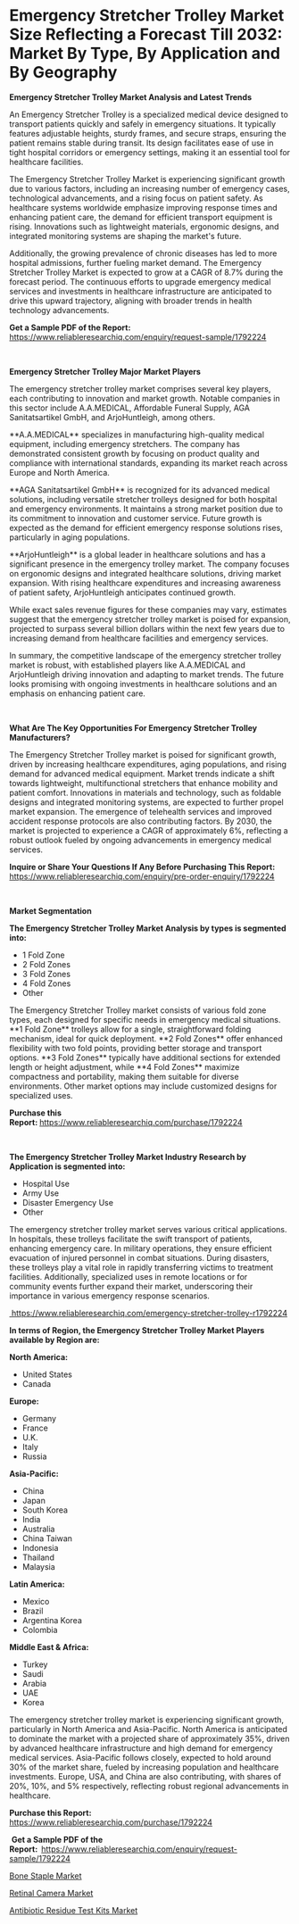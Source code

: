 <p><h1>Emergency Stretcher Trolley Market Size Reflecting a Forecast Till 2032: Market By Type, By Application and By Geography</h1></p><p><strong>Emergency Stretcher Trolley Market Analysis and Latest Trends</strong></p>
<p><p>An Emergency Stretcher Trolley is a specialized medical device designed to transport patients quickly and safely in emergency situations. It typically features adjustable heights, sturdy frames, and secure straps, ensuring the patient remains stable during transit. Its design facilitates ease of use in tight hospital corridors or emergency settings, making it an essential tool for healthcare facilities.</p><p>The Emergency Stretcher Trolley Market is experiencing significant growth due to various factors, including an increasing number of emergency cases, technological advancements, and a rising focus on patient safety. As healthcare systems worldwide emphasize improving response times and enhancing patient care, the demand for efficient transport equipment is rising. Innovations such as lightweight materials, ergonomic designs, and integrated monitoring systems are shaping the market's future.</p><p>Additionally, the growing prevalence of chronic diseases has led to more hospital admissions, further fueling market demand. The Emergency Stretcher Trolley Market is expected to grow at a CAGR of 8.7% during the forecast period. The continuous efforts to upgrade emergency medical services and investments in healthcare infrastructure are anticipated to drive this upward trajectory, aligning with broader trends in health technology advancements.</p></p>
<p><strong>Get a Sample PDF of the Report:&nbsp;</strong> <a href="https://www.reliableresearchiq.com/enquiry/request-sample/1792224?utm_campaign=1082&utm_medium=2&utm_source=Github&utm_content=ia&utm_term=04032025&utm_id=emergency-stretcher-trolley">https://www.reliableresearchiq.com/enquiry/request-sample/1792224</a></p>
<p>&nbsp;</p>
<p><strong>Emergency Stretcher Trolley Major Market Players</strong></p>
<p><p>The emergency stretcher trolley market comprises several key players, each contributing to innovation and market growth. Notable companies in this sector include A.A.MEDICAL, Affordable Funeral Supply, AGA Sanitatsartikel GmbH, and ArjoHuntleigh, among others.</p><p>**A.A.MEDICAL** specializes in manufacturing high-quality medical equipment, including emergency stretchers. The company has demonstrated consistent growth by focusing on product quality and compliance with international standards, expanding its market reach across Europe and North America.</p><p>**AGA Sanitatsartikel GmbH** is recognized for its advanced medical solutions, including versatile stretcher trolleys designed for both hospital and emergency environments. It maintains a strong market position due to its commitment to innovation and customer service. Future growth is expected as the demand for efficient emergency response solutions rises, particularly in aging populations.</p><p>**ArjoHuntleigh** is a global leader in healthcare solutions and has a significant presence in the emergency trolley market. The company focuses on ergonomic designs and integrated healthcare solutions, driving market expansion. With rising healthcare expenditures and increasing awareness of patient safety, ArjoHuntleigh anticipates continued growth.</p><p>While exact sales revenue figures for these companies may vary, estimates suggest that the emergency stretcher trolley market is poised for expansion, projected to surpass several billion dollars within the next few years due to increasing demand from healthcare facilities and emergency services.</p><p>In summary, the competitive landscape of the emergency stretcher trolley market is robust, with established players like A.A.MEDICAL and ArjoHuntleigh driving innovation and adapting to market trends. The future looks promising with ongoing investments in healthcare solutions and an emphasis on enhancing patient care.</p></p>
<p>&nbsp;</p>
<p><strong>What Are The Key Opportunities For Emergency Stretcher Trolley Manufacturers?</strong></p>
<p><p>The Emergency Stretcher Trolley market is poised for significant growth, driven by increasing healthcare expenditures, aging populations, and rising demand for advanced medical equipment. Market trends indicate a shift towards lightweight, multifunctional stretchers that enhance mobility and patient comfort. Innovations in materials and technology, such as foldable designs and integrated monitoring systems, are expected to further propel market expansion. The emergence of telehealth services and improved accident response protocols are also contributing factors. By 2030, the market is projected to experience a CAGR of approximately 6%, reflecting a robust outlook fueled by ongoing advancements in emergency medical services.</p></p>
<p><strong>Inquire or Share Your Questions If Any Before Purchasing This Report:</strong> <a href="https://www.reliableresearchiq.com/enquiry/pre-order-enquiry/1792224?utm_campaign=1082&utm_medium=2&utm_source=Github&utm_content=ia&utm_term=04032025&utm_id=emergency-stretcher-trolley">https://www.reliableresearchiq.com/enquiry/pre-order-enquiry/1792224</a></p>
<p>&nbsp;</p>
<p><strong>Market Segmentation</strong></p>
<p><strong>The Emergency Stretcher Trolley Market Analysis by types is segmented into:</strong></p>
<p><ul><li>1 Fold Zone</li><li>2 Fold Zones</li><li>3 Fold Zones</li><li>4 Fold Zones</li><li>Other</li></ul></p>
<p><p>The Emergency Stretcher Trolley market consists of various fold zone types, each designed for specific needs in emergency medical situations. **1 Fold Zone** trolleys allow for a single, straightforward folding mechanism, ideal for quick deployment. **2 Fold Zones** offer enhanced flexibility with two fold points, providing better storage and transport options. **3 Fold Zones** typically have additional sections for extended length or height adjustment, while **4 Fold Zones** maximize compactness and portability, making them suitable for diverse environments. Other market options may include customized designs for specialized uses.</p></p>
<p><strong>Purchase this Report:&nbsp;</strong><a href="https://www.reliableresearchiq.com/purchase/1792224?utm_campaign=1082&utm_medium=2&utm_source=Github&utm_content=ia&utm_term=04032025&utm_id=emergency-stretcher-trolley">https://www.reliableresearchiq.com/purchase/1792224</a></p>
<p>&nbsp;</p>
<p><strong>The Emergency Stretcher Trolley Market Industry Research by Application is segmented into:</strong></p>
<p><ul><li>Hospital Use</li><li>Army Use</li><li>Disaster Emergency Use</li><li>Other</li></ul></p>
<p><p>The emergency stretcher trolley market serves various critical applications. In hospitals, these trolleys facilitate the swift transport of patients, enhancing emergency care. In military operations, they ensure efficient evacuation of injured personnel in combat situations. During disasters, these trolleys play a vital role in rapidly transferring victims to treatment facilities. Additionally, specialized uses in remote locations or for community events further expand their market, underscoring their importance in various emergency response scenarios.</p></p>
<p><a href="https://www.reliableresearchiq.com/emergency-stretcher-trolley-r1792224?utm_campaign=1082&utm_medium=2&utm_source=Github&utm_content=ia&utm_term=04032025&utm_id=emergency-stretcher-trolley">&nbsp;https://www.reliableresearchiq.com/emergency-stretcher-trolley-r1792224</a></p>
<p><strong>In terms of Region, the Emergency Stretcher Trolley Market Players available by Region are:</strong></p>
<p>
    <p> <strong> North America: </strong>
        <ul>
            <li>United States</li>
            <li>Canada</li>
        </ul>
        </p> 
    <p> <strong> Europe: </strong>
        <ul>
            <li>Germany</li>
            <li>France</li>
            <li>U.K.</li>
            <li>Italy</li>
            <li>Russia</li>
        </ul>
        </p> 
    <p> <strong> Asia-Pacific: </strong>
        <ul>
            <li>China</li>
            <li>Japan</li>
            <li>South Korea</li>
            <li>India</li>
            <li>Australia</li>
            <li>China Taiwan</li>
            <li>Indonesia</li>
            <li>Thailand</li>
            <li>Malaysia</li>
        </ul>
        </p> 
    <p> <strong> Latin America: </strong>
        <ul>
            <li>Mexico</li>
            <li>Brazil</li>
            <li>Argentina Korea</li>
            <li>Colombia</li>
        </ul>
        </p> 
    <p> <strong> Middle East & Africa: </strong>
        <ul>
            <li>Turkey</li>
            <li>Saudi</li>
            <li>Arabia</li>
            <li>UAE</li>
            <li>Korea</li>
        </ul>
    </p>
    </p>
<p><p>The emergency stretcher trolley market is experiencing significant growth, particularly in North America and Asia-Pacific. North America is anticipated to dominate the market with a projected share of approximately 35%, driven by advanced healthcare infrastructure and high demand for emergency medical services. Asia-Pacific follows closely, expected to hold around 30% of the market share, fueled by increasing population and healthcare investments. Europe, USA, and China are also contributing, with shares of 20%, 10%, and 5% respectively, reflecting robust regional advancements in healthcare.</p></p>
<p><strong>Purchase this Report: </strong><a href="https://www.reliableresearchiq.com/purchase/1792224?utm_campaign=1082&utm_medium=2&utm_source=Github&utm_content=ia&utm_term=04032025&utm_id=emergency-stretcher-trolley">https://www.reliableresearchiq.com/purchase/1792224</a></p>
<p>&nbsp;<strong>Get a Sample PDF of the Report:&nbsp;&nbsp;</strong><a href="https://www.reliableresearchiq.com/enquiry/request-sample/1792224?utm_campaign=1082&utm_medium=2&utm_source=Github&utm_content=ia&utm_term=04032025&utm_id=emergency-stretcher-trolley">https://www.reliableresearchiq.com/enquiry/request-sample/1792224</a></p>
<p><strong></strong></p>
<p><p><a href="https://github.com/djihencygnel74/Market-Research-Report-List-1/blob/main/bone-staple-market.md?utm_campaign=1082&utm_medium=2&utm_source=Github&utm_content=ia&utm_term=04032025&utm_id=emergency-stretcher-trolley">Bone Staple Market</a></p><p><a href="https://github.com/zymerivarrik6/Market-Research-Report-List-1/blob/main/retinal-camera-market.md?utm_campaign=1082&utm_medium=2&utm_source=Github&utm_content=ia&utm_term=04032025&utm_id=emergency-stretcher-trolley">Retinal Camera Market</a></p><p><a href="https://github.com/kaforarvero/Market-Research-Report-List-1/blob/main/antibiotic-residue-test-kits-market.md?utm_campaign=1082&utm_medium=2&utm_source=Github&utm_content=ia&utm_term=04032025&utm_id=emergency-stretcher-trolley">Antibiotic Residue Test Kits Market</a></p></p>